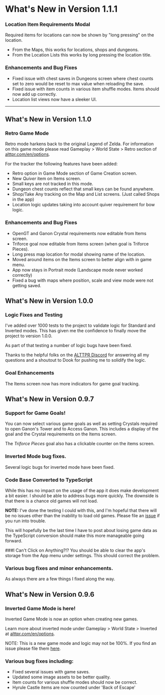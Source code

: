 # What's New in Version 1.1.1

### Location Item Requirements Modal
Required items for locations can now be shown by "long pressing" on the location.

- From the Maps, this works for locations, shops and dungeons.
- From the Location Lists this works by long pressing the location title.

### Enhancements and Bug Fixes

- Fixed issue with chest saves in Dungeons screen where chest counts set to zero would be reset to max value when reloading the save.
- Fixed issue with item counts in various item shuffle modes. Items should now add up correctly. 
- Location list views now have a sleeker UI.

---

## What's New in Version 1.1.0

### Retro Game Mode
Retro mode harkens back to the original Legend of Zelda. 
For information on this game mode please read Gameplay > World State > Retro section of [alttpr.com/en/options](https://alttpr.com/en/options).
 
For the tracker the following features have been added:

- Retro option in  Game Mode section of Game Creation screen. 
- New _Quiver_ item on Items screen.
- Small keys are not tracked in this mode.
- Dungeon chest counts reflect that small keys can be found anywhere.
- Shop/Take Any tracking on the Map and List screens. (Just called Shops in the app)
- Location logic updates taking into account quiver requirement for bow logic.

### Enhancements and Bug Fixes
- OpenGT and Ganon Crystal requirements now editable from Items screen.
- Triforce goal now editable from Items screen (when goal is Triforce Pieces).
- Long press map location for modal showing name of the location.
- Moved around items on the Items screen to better align with in game menu.
- App now stays in Portrait mode (Landscape mode never worked correctly)
- Fixed a bug with maps where position, scale and view mode were not getting saved. 

## What's New in Version 1.0.0

### Logic Fixes and Testing
I've added over 1000 tests to the project to validate logic for Standard and Inverted modes.
This has given me the confidence to finally move the project to version 1.0.0.

As part of that testing a number of logic bugs have been fixed.

Thanks to the helpful folks on the [ALTTPR Discord](https://discord.gg/48sauwx) for answering all my questions and a shoutout to Dook for pushing me to solidify the logic.

### Goal Enhancements
The Items screen now has more indicators for game goal tracking.

## What's New in Version 0.9.7

### Support for Game Goals!
You can now select various game goals as well as setting Crystals
required to open Ganon's Tower and to Access Ganon. This includes a display of
the goal and the Crystal requirements on the Items screen.

The _Triforce Pieces_ goal also has a clickable counter on the items screen.

### Inverted Mode bug fixes.
Several logic bugs for inverted mode have been fixed.

### Code Base Converted to TypeScript
While this has no impact on the usage of the app it does make development a
bit easier. I should be able to address bugs more quickly. The downside is that
there is a chance old games will not load.

**NOTE:** I've done the testing I could with this, and I'm hopeful that there will be
no issues other than the inability to load old games. Please file an  [issue](https://github.com/thecodeflayer/alttp-tracker/issues)
if you run into trouble.

This will hopefully be the last time I have to post about losing game data as the TypeScript conversion should make this more manageable going forward.

###I Can't Click on Anything?!?
You should be able to clear the app's storage from the App menu under settings.
This should correct the problem.

### Various bug fixes and minor enhancements.
As always there are a few things I fixed along the way.

## What's New in Version 0.9.6

### Inverted Game Mode is here!
Inverted Game Mode is now an option when creating new games.

Learn more about inverted mode under
Gameplay > World State > Inverted at [alttpr.com/en/options](https://alttpr.com/en/options).

NOTE: This is a new game mode and logic may not be 100%.
If you find an issue please file them [here](https://github.com/thecodeflayer/alttp-tracker/issues).

### Various bug fixes including:
- Fixed several issues with game saves.
- Updated some image assets to be better quality.
- Item counts for various shuffle modes should now be correct.
- Hyrule Castle items are now counted under 'Back of Escape'
